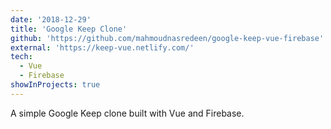 ```yaml
---
date: '2018-12-29'
title: 'Google Keep Clone'
github: 'https://github.com/mahmoudnasredeen/google-keep-vue-firebase'
external: 'https://keep-vue.netlify.com/'
tech:
  - Vue
  - Firebase
showInProjects: true
---
```


A simple Google Keep clone built with Vue and Firebase.
